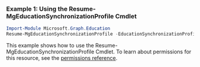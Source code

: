 ### Example 1: Using the Resume-MgEducationSynchronizationProfile Cmdlet
```powershell
Import-Module Microsoft.Graph.Education
Resume-MgEducationSynchronizationProfile -EducationSynchronizationProfileId $educationSynchronizationProfileId
```
This example shows how to use the Resume-MgEducationSynchronizationProfile Cmdlet.
To learn about permissions for this resource, see the [permissions reference](/graph/permissions-reference).
